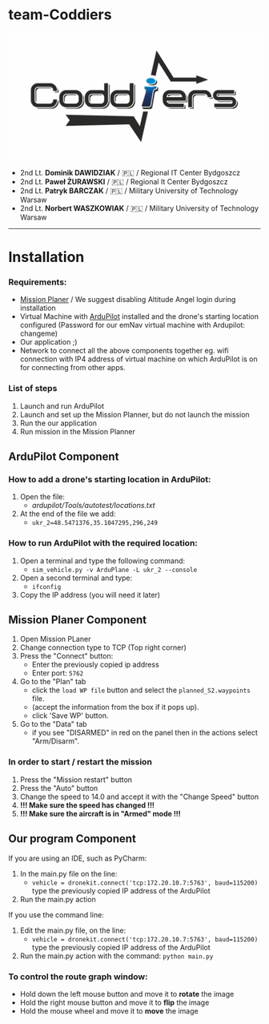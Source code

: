 # team-Coddiers

![alt text](/img/coddiers_logo.jpg)

* 2nd Lt. **Dominik DAWIDZIAK** / 🇵🇱 / Regional IT Center Bydgoszcz
* 2nd Lt. **Paweł ŻURAWSKI** / 🇵🇱 / Regional It Center Bydgoszcz
* 2nd Lt. **Patryk BARCZAK** / 🇵🇱 / Military University of Technology Warsaw
* 2nd Lt. **Norbert WASZKOWIAK** / 🇵🇱 / Military University of Technology Warsaw
---
# Installation
### Requirements:
- [Mission Planer](https://ardupilot.org/planner/docs/mission-planner-installation.html) / We suggest disabling Altitude Angel login during installation
- Virtual Machine with [ArduPilot](https://ardupilot.org/dev/docs/building-setup-linux.html?fbclid=IwAR03JKKK8-jABCSgNqTpenUjjdYro7u2j_tUFHjnqu7RoCnN3Oc8vvZVVgc#building-setup-linux) installed and the drone's starting location configured (Password for our emNav virtual machine with Ardupilot: changeme)
- Our application ;)
- Network to connect all the above components together eg. wifi connection with IP4 address of virtual machine on which ArduPilot is on for connecting from other apps.

### List of steps
1. Launch and run ArduPilot
2. Launch and set up the Mission Planner, but do not launch the mission
3. Run the our application
4. Run mission in the Mission Planner 

## ArduPilot Component
### How to add a drone's starting location in ArduPilot:
1. Open the file:
   * _ardupilot/Tools/autotest/locations.txt_
2. At the end of the file we add:
    * ```ukr_2=48.5471376,35.1047295,296,249```

### How to run ArduPilot with the required location:
1. Open a terminal and type the following command:
    * ```sim_vehicle.py -v ArduPlane -L ukr_2 --console```
2. Open a second terminal and type:
   * ```ifconfig```
3. Copy the IP address (you will need it later)

## Mission Planer Component
1. Open Mission PLaner
2. Change connection type to TCP (Top right corner)
3. Press the "Connect" button:
   * Enter the previously copied ip address
   * Enter port: `5762`
4. Go to the "Plan" tab
   * click the `load WP file` button and select the `planned_S2.waypoints` file.
   * (accept the information from the box if it pops up).
   * click 'Save WP' button.
5. Go to the "Data" tab
   * if you see "DISARMED" in red on the panel then in the actions select "Arm/Disarm".

### In order to start / restart the mission
1. Press the "Mission restart" button
2. Press the "Auto" button
3. Change the speed to 14.0 and accept it with the "Change Speed" button
4. **!!! Make sure the speed has changed !!!**
5. **!!! Make sure the aircraft is in "Armed" mode !!!**

## Our program Component
If you are using an IDE, such as PyCharm:
1. In the main.py file on the line:
   * `vehicle = dronekit.connect('tcp:172.20.10.7:5763', baud=115200)` type the previously copied IP address of the ArduPilot
2. Run the main.py action

If you use the command line:
1. Edit the main.py file, on the line:
   * `vehicle = dronekit.connect('tcp:172.20.10.7:5763', baud=115200)` type the previously copied IP address of the ArduPilot
2. Run the main.py action with the command: `python main.py`

### To control the route graph window:
- Hold down the left mouse button and move it to **rotate** the image
- Hold the right mouse button and move it to **flip** the image
- Hold the mouse wheel and move it to **move** the image

